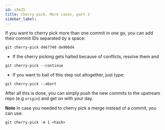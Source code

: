 ```yaml
---
id: s5e25
title: Cherry-pick. More cases, part 2
sidebar_label:
---
```


 If you want to cherry pick more than one commit in one go, you can add their commit IDs separated by a space:

 `git cherry-pick d467740 de906d4`


 - If the cherry picking gets halted because of conflicts, resolve them and

 `git cherry-pick --continue`


 - If you want to bail of this step out altogether, just type:

 `git cherry-pick --abort`


 After all this is done, you can simply push the new commits to the upstream repo (e.g `origin`) and get on with your day.


**Note**
In case you needed to cherry pick a merge instead of a commit, you can use:

`git cherry-pick -m 1 <hash>`

